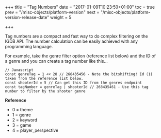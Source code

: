 +++
title = "Tag Numbers"
date = "2017-01-09T10:23:50+01:00"
toc = true
prev = "/misc-objects/platform-version"
next = "/misc-objects/platform-version-release-date"
weight = 5

+++

Tag numbers are a compact and fast way to do complex filtering on the IGDB API. The number calculation can be easily achieved with any programming language.

For example, take the genre filter option (reference list below) and the ID of a genre and you can create a tag number like this...

```
// Javascript
const genreTag = 1 << 28 // 268435456 - Note the bitshifting! Id (1) taken from the reference list below.
const shooterId = 5 // Can get this ID from the genres endpoint
const tagNumber = genreTag | shooterId // 268435461 - Use this tag number to filter by the shooter genre

```

**Reference**

* 0 = theme
* 1 = genre
* 2 = keyword
* 3 = game
* 4 = player_perspective
